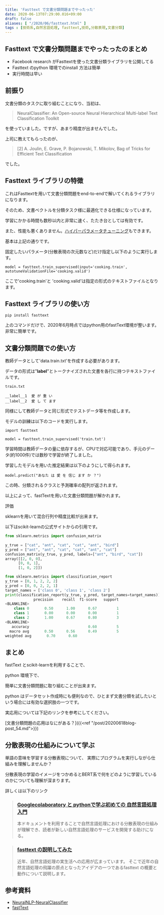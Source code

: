 ```yaml
---
title: 'Fasttext で文書分類問題までやったった'
date: 2020-06-13T07:29:00.016+09:00
draft: false
aliases: [ "/2020/06/fasttext.html" ]
tags : [技術系,自然言語処理, fasttext,技術,分散表現,文書分類]
---
```


## Fasttext で文書分類問題までやったったのまとめ

*   Facebook research がFasttextを使った文書分類ライブラリを公開してる
*   Fasttext のpython 環境でのinstall 方法は簡単
*   実行時間は早い
    
## 前振り

文書分類のタスクに取り組むことになり、当初は、

> NeuralClassifier: An Open-source Neural Hierarchical Multi-label Text Classification Toolkit

を使っていました。ですが、あまり精度が出ませんでした。

上司に教えてもらったのが、

> \[2\] A. Joulin, E. Grave, P. Bojanowski, T. Mikolov, Bag of Tricks for Efficient Text Classification

でした。

## Fasttext ライブラリの特徴


これはFasttextを用いて文書分類問題をend-to-endで解いてくれるライブラリになります。

そのため、文書ベクトルを分類タスク様に最適化できる仕様になっています。

学習にかかる時間も数秒以内と非常に速く、たたき台としては有効です。

また、性能も悪くありません。[ハイパーパラメータチューニング](https://fasttext.cc/docs/en/autotune.html)もできます。

基本は上記の通りです。

固定したいパラメータ(分散表現の次元数など)だけ指定し以下のように実行します。

```
model = fasttext.train_supervised(input='cooking.train', autotuneValidationFile='cooking.valid')
```

ここで'cooking.train'と 'cooking.valid'は指定の形式のテキストファイルとなります。

## Fasttext ライブラリの使い方


```
pip install fasttext
```

上のコマンドだけで、2020年6月時点ではpython用のfastText環境が整います。 非常に簡単です。

## 文書分類問題での使い方


教師データとして'data.train.txt'を作成する必要があります。

データの形式は"**label**"とトークナイズされた文書を各行に持つテキストファイルです。

```
train.txt   
  
__label__1  愛 が 重 い  
__label__2  愛 し て ます
```

同様にして教師データと同じ形式でテストデータ等を作成します。

モデルの訓練は以下のコードを実行します。

```
import fasttext  
  
model = fasttext.train_supervised('train.txt')
```

学習時間は教師データの量に依存するが、CPUで対応可能であり、手元のデータ(約1000件)では数秒で学習が終了しました。

学習したモデルを用いた推定結果は以下のようにして得られます。

```
model.predict("あなた は 愛 を 信じ ます か ？")
```

この時、分類されるクラスと予測確率の配列が返されます。

以上によって、fastTextを用いた文書分類問題が解かれます。

評価

sklearnを用いて混合行列や精度比較が出来ます。

以下はscikit-learnの公式サイトからの引用です。

```py
from sklearn.metrics import confusion_matrix  
  
y_true = ["cat", "ant", "cat", "cat", "ant", "bird"]  
y_pred = ["ant", "ant", "cat", "cat", "ant", "cat"]  
confusion_matrix(y_true, y_pred, labels=["ant", "bird", "cat"])  
array([[2, 0, 0],  
      [0, 0, 1],  
      [1, 0, 2]])
```

```py
from sklearn.metrics import classification_report  
y_true = [0, 1, 2, 2, 2]  
y_pred = [0, 0, 2, 2, 1]  
target_names = ['class 0', 'class 1', 'class 2']  
print(classification_report(y_true, y_pred, target_names=target_names))  
             precision    recall  f1-score   support  
<BLANKLINE>  
    class 0       0.50      1.00      0.67         1  
    class 1       0.00      0.00      0.00         1  
    class 2       1.00      0.67      0.80         3  
<BLANKLINE>  
   accuracy                           0.60         5  
  macro avg       0.50      0.56      0.49         5  
weighted avg       0.70      0.60
```

## まとめ


fastText とscikit-learnを利用することで、

python 環境下で、

簡単に文書分類問題に取り組むことが出来ます。

python はデータセット作成時にも便利なので、ひとまず文書分類を試したいという場合には有効な選択肢の一つです。

実応用については下記のリンクを参考にしてください。

[文書分類問題の応用はなにがある？]({{<ref "/post/20200618blog-post_54.md">}})

## 分散表現の仕組みについて学ぶ

単語の意味を学習する分散表現について、
実際にプログラムを実行しながら仕組みを理解しませんか？

分散表現の学習のイメージをつかめるとBERT系で何をどのように学習しているのかについても理解が深まります。

詳しくは以下のリンク
> ### [Googlecolaboratory と pythonで学ぶ初めての 自然言語処理入門](https://subcul-science.booth.pm/items/1562211)
> 本ドキュメントを利用することで自然言語処理における分散表現の仕組みが理解でき、読者が新しい自然言語処理のサービスを開発する助けになる。

> ### [fasttext の説明してみた](https://subcul-science.booth.pm/items/3152477)
> 近年、自然言語処理の実生活への応用が広まっています。
> そこで近年の自然言語処理の飛躍の原点となったアイデアの一つであるfasttext の概要と動作について説明します。

## 参考資料 
- [NeuralNLP-NeuralClassifier](https://github.com/Tencent/NeuralNLP-NeuralClassifier)
- [fastText](https://github.com/facebookresearch/fastText)
<!-- MAF Rakuten Widget FROM HERE -->
<script type="text/javascript">MafRakutenWidgetParam=function() { return{ size:'468x160',design:'slide',recommend:'on',auto_mode:'on',a_id:'2220301', border:'off'};};</script><script type="text/javascript" src="//image.moshimo.com/static/publish/af/rakuten/widget.js"></script>
<!-- MAF Rakuten Widget TO HERE -->